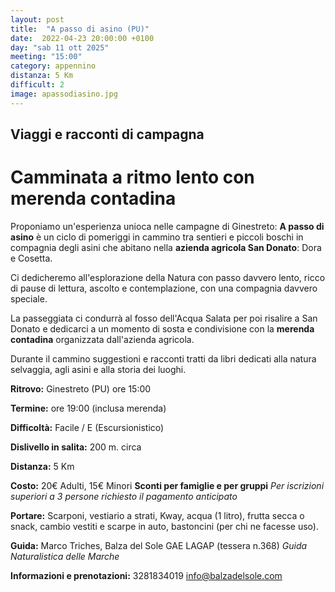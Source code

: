 ```yaml
---
layout: post
title:  "A passo di asino (PU)"
date:  2022-04-23 20:00:00 +0100
day: "sab 11 ott 2025"
meeting: "15:00"
category: appennino
distanza: 5 Km
difficult: 2
image: apassodiasino.jpg
---
```


## Viaggi e racconti di campagna

# Camminata a ritmo lento con merenda contadina

Proponiamo un'esperienza unioca nelle campagne di Ginestreto: **A passo di asino** è un ciclo di pomeriggi in cammino tra sentieri e piccoli boschi in compagnia degli asini che abitano nella **azienda agricola San Donato**: Dora e Cosetta.

Ci dedicheremo all'esplorazione della Natura con passo davvero lento, ricco di pause di lettura, ascolto e contemplazione, con una compagnia davvero speciale.

La passeggiata ci condurrà al fosso dell'Acqua Salata per poi risalire a San Donato e dedicarci a un momento di sosta e condivisione con la **merenda contadina** organizzata dall'azienda agricola.

Durante il cammino suggestioni e racconti tratti da libri dedicati alla natura selvaggia, agli asini e alla storia dei luoghi.

**Ritrovo:** Ginestreto (PU) ore 15:00

**Termine:** ore 19:00 (inclusa merenda) 

**Difficoltà:** Facile / E (Escursionistico)

**Dislivello in salita:**  200 m. circa

**Distanza:** 5 Km

**Costo:** 20€ Adulti, 15€ Minori
**Sconti per famiglie e per gruppi**
*Per iscrizioni superiori a 3 persone richiesto il pagamento anticipato*


**Portare:** Scarponi, vestiario a strati, Kway, acqua (1 litro), frutta secca o snack, cambio vestiti e scarpe in auto, bastoncini (per chi ne facesse uso).

**Guida:** Marco Triches, Balza del Sole GAE LAGAP (tessera n.368)
*Guida Naturalistica delle Marche*

**Informazioni e prenotazioni:** 3281834019 info@balzadelsole.com
